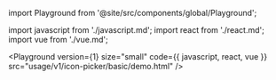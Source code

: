 import Playground from '@site/src/components/global/Playground';

import javascript from './javascript.md';
import react from './react.md';
import vue from './vue.md';

<Playground version={1} size="small" code={{ javascript, react, vue }} src="usage/v1/icon-picker/basic/demo.html" />
